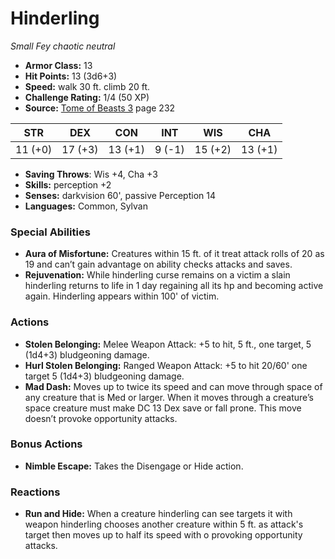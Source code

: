 # Hinderling

*Small* *Fey* *chaotic neutral*

- **Armor Class:** 13
- **Hit Points:** 13 (3d6+3)
- **Speed:** walk 30 ft. climb 20 ft.
- **Challenge Rating:** 1/4 (50 XP)
- **Source:** [Tome of Beasts 3](https://koboldpress.com/kpstore/product/tome-of-beasts-3-for-5th-edition/) page 232

| STR | DEX | CON | INT | WIS | CHA |
| --- | --- | --- | --- | --- | --- |
| 11 (+0) | 17 (+3) | 13 (+1) | 9 (-1) | 15 (+2) | 13 (+1) |

- **Saving Throws**: Wis +4, Cha +3
- **Skills:** perception +2
- **Senses:** darkvision 60', passive Perception 14
- **Languages:** Common, Sylvan

### Special Abilities

- **Aura of Misfortune:** Creatures within 15 ft. of it treat attack rolls of 20 as 19 and can’t gain advantage on ability checks attacks and saves.
- **Rejuvenation:** While hinderling curse remains on a victim a slain hinderling returns to life in 1 day regaining all its hp and becoming active again. Hinderling appears within 100' of victim.

### Actions

- **Stolen Belonging:** Melee Weapon Attack: +5 to hit, 5 ft., one target, 5 (1d4+3) bludgeoning damage.
- **Hurl Stolen Belonging:** Ranged Weapon Attack: +5 to hit 20/60' one target 5 (1d4+3) bludgeoning damage.
- **Mad Dash:** Moves up to twice its speed and can move through space of any creature that is Med or larger. When it moves through a creature’s space creature must make DC 13 Dex save or fall prone. This move doesn’t provoke opportunity attacks.

### Bonus Actions

- **Nimble Escape:** Takes the Disengage or Hide action.

### Reactions

- **Run and Hide:** When a creature hinderling can see targets it with weapon hinderling chooses another creature within 5 ft. as attack's target then moves up to half its speed with o provoking opportunity attacks.


